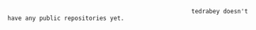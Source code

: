                                                         tedrabey doesn't have any public repositories yet.

